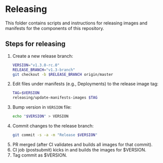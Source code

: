 # Releasing

This folder contains scripts and instructions for releasing images and manifests
for the components of this repository.

## Steps for releasing

1. Create a new release branch:
    ```sh
    VERSION="v1.3.0-rc.0"
    RELEASE_BRANCH="v1.3-branch"
    git checkout -b $RELEASE_BRANCH origin/master
    ```
2. Edit files under manifests (e.g., Deployments) to the release image tag:
    ```sh
    TAG=$VERSION
    releasing/update-manifests-images $TAG
    ```
3. Bump version in `VERSION` file:
    ```sh
    echo "$VERSION" > VERSION
    ```
4. Commit changes to the release branch:
    ```sh
    git commit -s -a -m "Release $VERSION"
    ```
5. PR merged (after CI validates and builds all images for that commit).
6. CI job (postsubmit) kicks in and builds the images for $VERSION.
7. Tag commit as $VERSION.
